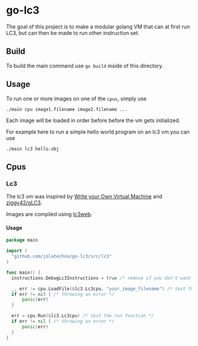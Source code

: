 # go-lc3

The goal of this project is to make a modular golang VM that can at first run LC3, but can then be made to run other instruction set.

## Build

To build the main command use `go build` inside of this directory.

## Usage

To run one or more images on one of the `cpus`, simply use

```
./main cpu image1.filename image2.filename ...
```

Each image will be loaded in order before before the vm gets initialized.

For example here to run a simple hello world program on an lc3 vm you can use

```
./main lc3 hello.obj
```

## Cpus

### Lc3

The lc3 vm was inspired by [Write your Own Virtual Machine](https://justinmeiners.github.io/lc3-vm/index.html) and [ziggy42/gLC3](https://github.com/ziggy42/gLC3/).

Images are compiled using [lc3web](https://wchargin.github.io/lc3web/).

#### Usage

```go
package main

import (
  "github.com/jolatechno/go-lc3/src/lc3"
)

func main() {
  instructions.DebugLc3Instructions = true /* remove if you don't want debuging */

  _, err := cpu.LoadFile(&lc3.Lc3cpu, "your_image_filename") /* test the loadFile function */
  if err != nil { /* throwing an error */
      panic(err)
  }

  err = cpu.Run(&lc3.Lc3cpu) /* test the run function */
  if err != nil { /* throwing an error */
      panic(err)
  }
}
```
